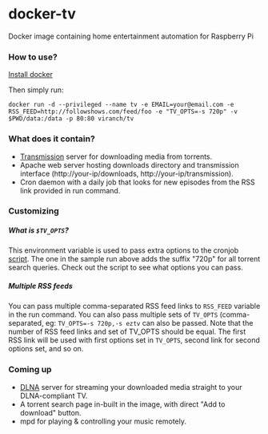 # docker-tv
Docker image containing home entertainment automation for Raspberry Pi

### How to use?

[Install docker](https://docs.docker.com/installation/#installation)

Then simply run:

```
docker run -d --privileged --name tv -e EMAIL=your@email.com -e RSS_FEED=http://followshows.com/feed/foo -e "TV_OPTS=-s 720p" -v $PWD/data:/data -p 80:80 viranch/tv
```

### What does it contain?

- [Transmission](http://www.transmissionbt.com/) server for downloading media from torrents.
- Apache web server hosting downloads directory and transmission interface (http://your-ip/downloads, http://your-ip/transmission).
- Cron daemon with a daily job that looks for new episodes from the RSS link provided in run command.

### Customizing

##### What is `$TV_OPTS`?

This environment variable is used to pass extra options to the cronjob [script](https://github.com/viranch/docker-tv/blob/master/assets/tv.sh). The one in the sample run above adds the suffix "720p" for all torrent search queries.
 Check out the script to see what options you can pass.

##### Multiple RSS feeds

You can pass multiple comma-separated RSS feed links to `RSS_FEED` variable in the run command.
You can also pass multiple sets of `TV_OPTS` (comma-separated, eg: `TV_OPTS=-s 720p,-s eztv` can also be passed.
Note that the number of RSS feed links and set of TV_OPTS should be equal. The first RSS link will be used with first options set in `TV_OPTS`, second link for second options set, and so on.

### Coming up

* [DLNA](http://en.wikipedia.org/wiki/Digital_Living_Network_Alliance) server for streaming your downloaded media straight to your DLNA-compliant TV.
* A torrent search page in-built in the image, with direct "Add to download" button.
* mpd for playing & controlling your music remotely.
